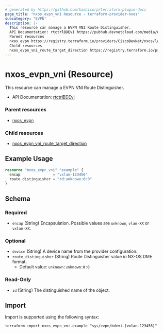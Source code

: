 ```yaml
---
# generated by https://github.com/hashicorp/terraform-plugin-docs
page_title: "nxos_evpn_vni Resource - terraform-provider-nxos"
subcategory: "EVPN"
description: |-
  This resource can manage a EVPN VNI Route Distinguisher.
  API Documentation: rtctrlBDEvi https://pubhub.devnetcloud.com/media/dme-docs-10-2-2/docs/Routing%20and%20Forwarding/rtctrl:BDEvi/
  Parent resources
  nxos_evpn https://registry.terraform.io/providers/CiscoDevNet/nxos/latest/docs/resources/evpn
  Child resources
  nxos_evpn_vni_route_target_direction https://registry.terraform.io/providers/CiscoDevNet/nxos/latest/docs/resources/evpn_vni_route_target_direction
---
```


# nxos_evpn_vni (Resource)

This resource can manage a EVPN VNI Route Distinguisher.

- API Documentation: [rtctrlBDEvi](https://pubhub.devnetcloud.com/media/dme-docs-10-2-2/docs/Routing%20and%20Forwarding/rtctrl:BDEvi/)

### Parent resources

- [nxos_evpn](https://registry.terraform.io/providers/CiscoDevNet/nxos/latest/docs/resources/evpn)

### Child resources

- [nxos_evpn_vni_route_target_direction](https://registry.terraform.io/providers/CiscoDevNet/nxos/latest/docs/resources/evpn_vni_route_target_direction)

## Example Usage

```terraform
resource "nxos_evpn_vni" "example" {
  encap               = "vxlan-123456"
  route_distinguisher = "rd:unknown:0:0"
}
```

<!-- schema generated by tfplugindocs -->
## Schema

### Required

- `encap` (String) Encapsulation. Possible values are `unknown`, `vlan-XX` or `vxlan-XX`.

### Optional

- `device` (String) A device name from the provider configuration.
- `route_distinguisher` (String) Route Distinguisher value in NX-OS DME format.
  - Default value: `unknown:unknown:0:0`

### Read-Only

- `id` (String) The distinguished name of the object.

## Import

Import is supported using the following syntax:

```shell
terraform import nxos_evpn_vni.example "sys/evpn/bdevi-[vxlan-123456]"
```
